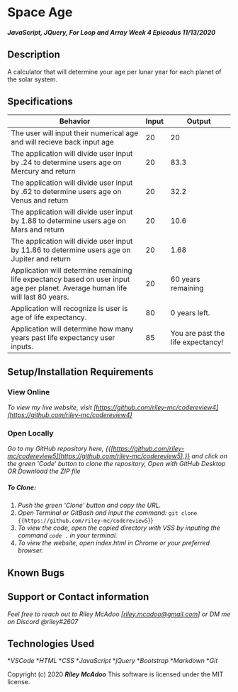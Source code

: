 # Space Age

#### _JavaScript, JQuery, For Loop and Array Week 4 Epicodus 11/13/2020_

## Description
A calculator that will determine your age per lunar year for each planet of the solar system.

## Specifications

| Behavior | Input | Output |
|------------------------|-----------------|---------------------|
| The user will input their numerical age and will recieve back input age | 20 |  20 |
| The application will divide user input by .24 to determine users age on Mercury and return | 20 | 83.3 |
| The application will divide user input by .62 to determine users age on Venus and return | 20 | 32.2
| The application will divide user input by 1.88 to determine users age on Mars and return | 20 | 10.6
| The application will divide user input by 11.86 to determine users age on Jupiter and return | 20 | 1.68 |
| Application will determine remaining life expectancy based on user input age per planet. Average human life will last 80 years. | 20 | 60 years remaining |
| Application will recognize is user is age of life expectancy. | 80 | 0 years left. |
| Application will determine how many years past life expectancy user inputs. | 85 | You are past the life expectancy! |

## Setup/Installation Requirements

### View Online

_To view my live website, visit [https://github.com/riley-mc/codereview4](https://github.com/riley-mc/codereview4)_

### Open Locally

_Go to my GitHub repository here, {{[https://github.com/riley-mc/codereview5](https://github.com/riley-mc/codereview5),}} and click on the green 'Code' button to clone the repository, Open with GitHub Desktop OR Download the ZIP file_

##### To Clone:
1. _Push the green 'Clone' button and copy the URL._
2. _Open Terminal or GitBash and input the command:_ `git clone {{https://github.com/riley-mc/codereview5`}}
3. _To view the code, open the copied directory with VSS by inputing the command `code .` in your terminal._
4. _To view the website, open index.html in Chrome or your preferred browser._


## Known Bugs




## Support or Contact information

_Feel free to reach out to Riley McAdoo [riley.mcadoo@gmail.com] or DM me on Discord @riley#2607_

## Technologies Used

*_VSCode_
*_HTML_
*_CSS_
*_JavaScript_
*_jQuery_
*_Bootstrap_
*_Markdown_
*_Git_

Copyright (c) 2020 **_Riley McAdoo_**
This software is licensed under the MIT license.